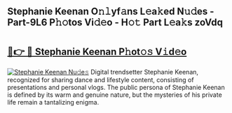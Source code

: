 ## Stephanie Keenan O𝚗𝚕yf𝚊ns L𝚎a𝚔ed N𝚞𝚍es - Part-9L6 P𝚑𝚘tos Vi𝚍𝚎o - H𝚘𝚝 Part L𝚎a𝚔s zoVdq

# <h2><a href="http://kf8g94.oniu.top/?m=Stephanie+Keenan">🔗👉 🔴 Stephanie Keenan P𝚑ot𝚘𝚜 V𝚒d𝚎o</a></h2>

[![Stephanie Keenan Nu𝚍e𝚜](https://i.imgur.com/0qMVB7G.gif)](http://kf8g94.oniu.top/?m=Stephanie+Keenan)
Digital trendsetter Stephanie Keenan, recognized for sharing dance and lifestyle content, consisting of presentations and personal vlogs. The public persona of Stephanie Keenan is defined by its warm and genuine nature, but the mysteries of his private life remain a tantalizing enigma.  
